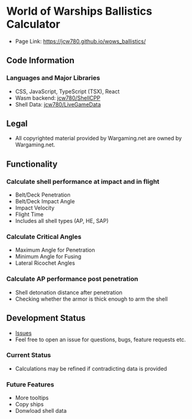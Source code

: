 # World of Warships Ballistics Calculator
- Page Link: https://jcw780.github.io/wows_ballistics/
## Code Information
### Languages and Major Libraries
- CSS, JavaScript, TypeScript (TSX), React
- Wasm backend: [jcw780/ShellCPP](https://github.com/jcw780/ShellCPP)
- Shell Data: [jcw780/LiveGameData](https://github.com/jcw780/LiveGameData)
## Legal
- All copyrighted material provided by Wargaming.net are owned by Wargaming.net.
## Functionality
### Calculate shell performance at impact and in flight
- Belt/Deck Penetration </br> 
- Belt/Deck Impact Angle </br>  
- Impact Velocity </br> 
- Flight Time </br> 
- Includes all shell types (AP, HE, SAP) <br>
### Calculate Critical Angles
- Maximum Angle for Penetration </br> 
- Minimum Angle for Fusing </br>  
- Lateral Ricochet Angles </br> 
### Calculate AP performance post penetration
- Shell detonation distance after penetration 
- Checking whether the armor is thick enough to arm the shell
## Development Status
- [Issues](https://github.com/jcw780/wows_ballistics/issues)
- Feel free to open an issue for questions, bugs, feature requests etc. 
### Current Status
- Calculations may be refined if contradicting data is provided
### Future Features
- More tooltips
- Copy ships
- Donwload shell data

